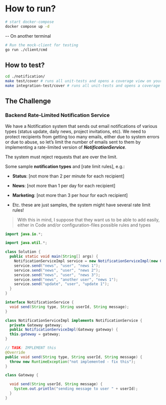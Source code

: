 # How to run?

```bash
# start docker-compose
docker compose up -d
```

-- On another terminal

```bash
# Run the mock-client for testing
go run ./client/cmd
```

## How to test?

```bash
cd ./notification/
make test/cover # runs all unit-tests and opens a coverage view on your default browser
make integration-test/cover # runs all unit-tests and opens a coverage view on your default browser
```

## The Challenge

### Backend Rate-Limited Notification Service

We have a Notification system that sends out email notifications of various types
(status update, daily news, project invitations, etc). We need to protect
recipients from getting too many emails, either due to system errors or due to
abuse, so let’s limit the number of emails sent to them by implementing a
rate-limited version of **_NotificationService_**.

The system must reject requests that are over the limit.

Some sample **notification types** and [rate limit rules], e.g.:

- **Status**: [not more than 2 per minute for each recipient]

- **News**: [not more than 1 per day for each recipient]

- **Marketing**: [not more than 3 per hour for each recipient]

- Etc. these are just samples, the system might have several rate limit rules!

> With this in mind, I suppose that they want us to be able to add easily,
> either in Code and/or configuration-files possible rules and types

```java
import java.io.*;

import java.util.*;

class Solution {
  public static void main(String[] args) {
    NotificationServiceImpl service = new NotificationServiceImpl(new Gateway());
    service.send("news", "user", "news 1");
    service.send("news", "user", "news 2");
    service.send("news", "user", "news 3");
    service.send("news", "another user", "news 1");
    service.send("update", "user", "update 1");
  }
}

interface NotificationService {
  void send(String type, String userId, String message);
}

class NotificationServiceImpl implements NotificationService {
  private Gateway gateway;
  public NotificationServiceImpl(Gateway gateway) {
  this.gateway = gateway;
}

// TASK: IMPLEMENT this
@Override
public void send(String type, String userId, String message) {
  throw new RuntimeException("not implemented - fix this");
}

class Gateway {

  void send(String userId, String message) {
    System.out.println("sending message to user " + userId);
  }
}
```
